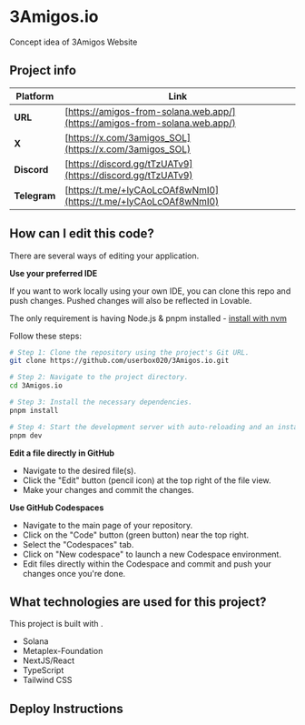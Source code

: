 # 3Amigos.io
Concept idea of 3Amigos Website

## Project info

| Platform  | Link |
|-----------|------|
| **URL**   | [https://amigos-from-solana.web.app/](https://amigos-from-solana.web.app/) |
| **X**     | [https://x.com/3amigos_SOL](https://x.com/3amigos_SOL) |
| **Discord** | [https://discord.gg/tTzUATv9](https://discord.gg/tTzUATv9) |
| **Telegram** | [https://t.me/+lyCAoLcOAf8wNmI0](https://t.me/+lyCAoLcOAf8wNmI0) |


## How can I edit this code?

There are several ways of editing your application.

**Use your preferred IDE**

If you want to work locally using your own IDE, you can clone this repo and push changes. Pushed changes will also be reflected in Lovable.

The only requirement is having Node.js & pnpm installed - [install with nvm](https://github.com/nvm-sh/nvm#installing-and-updating)

Follow these steps:

```sh
# Step 1: Clone the repository using the project's Git URL.
git clone https://github.com/userbox020/3Amigos.io.git

# Step 2: Navigate to the project directory.
cd 3Amigos.io

# Step 3: Install the necessary dependencies.
pnpm install

# Step 4: Start the development server with auto-reloading and an instant preview.
pnpm dev
```

**Edit a file directly in GitHub**

- Navigate to the desired file(s).
- Click the "Edit" button (pencil icon) at the top right of the file view.
- Make your changes and commit the changes.

**Use GitHub Codespaces**

- Navigate to the main page of your repository.
- Click on the "Code" button (green button) near the top right.
- Select the "Codespaces" tab.
- Click on "New codespace" to launch a new Codespace environment.
- Edit files directly within the Codespace and commit and push your changes once you're done.

## What technologies are used for this project?

This project is built with .

- Solana
- Metaplex-Foundation
- NextJS/React
- TypeScript
- Tailwind CSS

## Deploy Instructions


